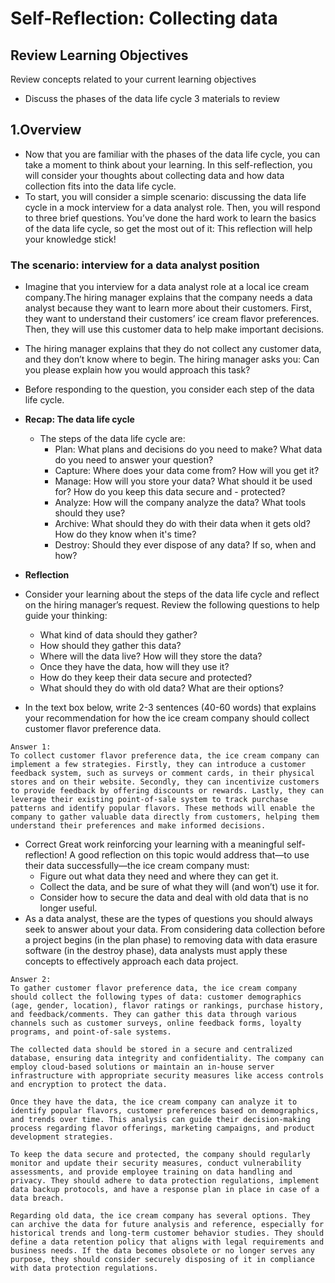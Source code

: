 # Self-Reflection: Collecting data

## Review Learning Objectives

Review concepts related to your current learning objectives

- Discuss the phases of the data life cycle
3 materials to review

## 1.Overview

- Now that you are familiar with the phases of the data life cycle, you can take a moment to think about your learning. In this self-reflection, you will consider your thoughts about collecting data and how data collection fits into the data life cycle.
- To start, you will consider a simple scenario: discussing the data life cycle in a mock interview for a data analyst role. Then, you will respond to three brief questions. You’ve done the hard work to learn the basics of the data life cycle, so get the most out of it: This reflection will help your knowledge stick!

### The scenario: interview for a data analyst position

- Imagine that you interview for a data analyst role at a local ice cream company.The hiring manager explains that the company needs a data analyst because they want to learn more about their customers. First, they want to understand their customers’ ice cream flavor preferences. Then, they will use this customer data to help make important decisions.
- The hiring manager explains that they do not collect any customer data, and they don’t know where to begin. The hiring manager asks you: Can you please explain how you would approach this task?
- Before responding to the question, you consider each step of the data life cycle.

- **Recap: The data life cycle**
  - The steps of the data life cycle are:
    - Plan: What plans and decisions do you need to make? What data do you need to answer your question?
    - Capture: Where does your data come from? How will you get it?
    - Manage: How will you store your data? What should it be used for? How do you keep this data secure and - protected?
    - Analyze: How will the company analyze the data? What tools should they use?
    - Archive: What should they do with their data when it gets old? How do they know when it's time?
    - Destroy: Should they ever dispose of any data? If so, when and how?
- **Reflection**

- Consider your learning about the steps of the data life cycle and reflect on the hiring manager’s request. Review the following questions to help guide your thinking:
  - What kind of data should they gather?
  - How should they gather this data?
  - Where will the data live? How will they store the data?
  - Once they have the data, how will they use it?
  - How do they keep their data secure and protected?
  - What should they do with old data? What are their options?
- In the text box below, write 2-3 sentences (40-60 words) that explains your recommendation for how the ice cream company should collect customer flavor preference data.

```text
Answer 1:
To collect customer flavor preference data, the ice cream company can implement a few strategies. Firstly, they can introduce a customer feedback system, such as surveys or comment cards, in their physical stores and on their website. Secondly, they can incentivize customers to provide feedback by offering discounts or rewards. Lastly, they can leverage their existing point-of-sale system to track purchase patterns and identify popular flavors. These methods will enable the company to gather valuable data directly from customers, helping them understand their preferences and make informed decisions.
```

- Correct
Great work reinforcing your learning with a meaningful self-reflection! A good reflection on this topic would address that—to use their data successfully—the ice cream company must:
  - Figure out what data they need and where they can get it.
  - Collect the data, and be sure of what they will (and won’t) use it for.
  - Consider how to secure the data and deal with old data that is no longer useful.
- As a data analyst, these are the types of questions you should always seek to answer about your data. From considering data collection before a project begins (in the plan phase) to removing data with data erasure software (in the destroy phase), data analysts must apply these concepts to effectively approach each data project.

```text
Answer 2:
To gather customer flavor preference data, the ice cream company should collect the following types of data: customer demographics (age, gender, location), flavor ratings or rankings, purchase history, and feedback/comments. They can gather this data through various channels such as customer surveys, online feedback forms, loyalty programs, and point-of-sale systems.

The collected data should be stored in a secure and centralized database, ensuring data integrity and confidentiality. The company can employ cloud-based solutions or maintain an in-house server infrastructure with appropriate security measures like access controls and encryption to protect the data.

Once they have the data, the ice cream company can analyze it to identify popular flavors, customer preferences based on demographics, and trends over time. This analysis can guide their decision-making process regarding flavor offerings, marketing campaigns, and product development strategies.

To keep the data secure and protected, the company should regularly monitor and update their security measures, conduct vulnerability assessments, and provide employee training on data handling and privacy. They should adhere to data protection regulations, implement data backup protocols, and have a response plan in place in case of a data breach.

Regarding old data, the ice cream company has several options. They can archive the data for future analysis and reference, especially for historical trends and long-term customer behavior studies. They should define a data retention policy that aligns with legal requirements and business needs. If the data becomes obsolete or no longer serves any purpose, they should consider securely disposing of it in compliance with data protection regulations.
```

